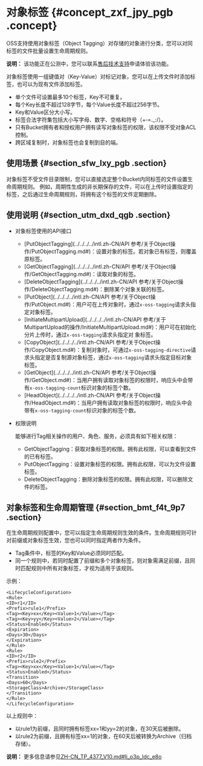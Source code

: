# 对象标签 {#concept_zxf_jpy_pgb .concept}

OSS支持使用对象标签（Object Tagging）对存储的对象进行分类，您可以对同标签的文件批量设置生命周期规则。

**说明：** 该功能正在公测中，您可以联系[售后技术支持](https://selfservice.console.aliyun.com/ticket/createIndex)申请体验该功能。

对象标签使用一组键值对（Key-Value）对标记对象，您可以在上传文件时添加标签，也可以为现有文件添加标签。

-   单个文件可设置最多10个标签，Key不可重复。
-   每个Key长度不超过128字节，每个Value长度不超过256字节。
-   Key和Value区分大小写。
-   标签合法字符集包括大小写字母、数字、空格和符号（+‑=.\_:/）。
-   只有Bucket拥有者和授权用户拥有读写对象标签的权限，该权限不受对象ACL控制。
-   跨区域复制时，对象标签也会复制到目的端。

## 使用场景 {#section_sfw_lxy_pgb .section}

对象标签不受文件目录限制，您可以直接选定整个Bucket内同标签的文件设置生命周期规则。 例如，周期性生成的非长期保存的文件，可以在上传时设置指定的标签，之后通过生命周期规则，将拥有这个标签的文件定期删除。

## 使用说明 {#section_utm_dxd_qgb .section}

-   对象标签使用的API接口
    -   [PutObjectTagging](../../../../intl.zh-CN/API 参考/关于Object操作/PutObjectTagging.md#)：设置对象的标签。若对象已有标签，则覆盖原标签。
    -   [GetObjectTagging](../../../../intl.zh-CN/API 参考/关于Object操作/GetObjectTagging.md#)：读取对象的标签。
    -   [DeleteObjectTagging](../../../../intl.zh-CN/API 参考/关于Object操作/DeleteObjectTagging.md#)：删除某个对象关联的标签。
    -   [PutObject](../../../../intl.zh-CN/API 参考/关于Object操作/PutObject.md#)：用户可在上传对象时，通过`x‑oss‑tagging`请求头指定对象标签。
    -   [InitiateMultipartUpload](../../../../intl.zh-CN/API 参考/关于MultipartUpload的操作/InitiateMultipartUpload.md#)：用户可在初始化分片上传时，通过`x‑oss‑tagging`请求头指定对 象标签。
    -   [CopyObject](../../../../intl.zh-CN/API 参考/关于Object操作/CopyObject.md#)：复制对象时，可通过`x-oss-tagging-directive`请求头指定是否复制源对象标签，通过`x‑oss‑tagging`请求头指定目标对象标签。
    -   [GetObject](../../../../intl.zh-CN/API 参考/关于Object操作/GetObject.md#)：当用户拥有读取对象标签的权限时，响应头中会带有`x‑oss‑tagging‑count`标识对象的标签个数。
    -   [HeadObject](../../../../intl.zh-CN/API 参考/关于Object操作/HeadObject.md#)：当用户拥有读取对象标签的权限时，响应头中会带有`x‑oss‑tagging‑count`标识对象的标签个数。
-   权限说明

    能够进行Tag相关操作的用户、角色、服务，必须具有如下相关权限：

    -   GetObjectTagging：获取对象标签的权限。拥有此权限，可以查看到文件的已有标签。
    -   PutObjectTagging：设置对象标签的权限。拥有此权限，可以为文件设置标签。
    -   DeleteObjectTagging：删除对象标签的权限。拥有此权限，可以删除文件的标签。

## 对象标签和生命周期管理 {#section_bmt_f4t_9p7 .section}

在生命周期规则配置中，您可以指定生命周期规则生效的条件。生命周期规则可针对前缀或对象标签生效，您也可以同时指定两者作为条件。

-   Tag条件中，标签的Key和Value必须同时匹配。
-   同一个规则中，若同时配置了前缀和多个对象标签，则对象需满足前缀，且同时匹配规则中所有对象标签，才视为适用于该规则。

示例：

``` {#codeblock_rvy_l3x_3fi}
<LifecycleConfiguration>
<Rule>
<ID>r1</ID>
<Prefix>rule1</Prefix>
<Tag><Key>xx</Key><Value>1</Value></Tag>
<Tag><Key>yy</Key><Value>2</Value></Tag>
<Status>Enabled</Status>
<Expiration>
<Days>30</Days>
</Expiration>
</Rule>
<Rule>
<ID>r2</ID>
<Prefix>rule2</Prefix>
<Tag><Key>xx</Key><Value>1</Value></Tag>
<Status>Enabled</Status>
<Transition>
<Days>60</Days>
<StorageClass>Archive</StorageClass>
</Transition>
</Rule>
</LifecycleConfiguration>
```

以上规则中：

-   以rule1为前缀，且同时拥有标签xx=1和yy=2的对象，在30天后被删除。
-   以rule2为前缀，且拥有标签xx=1的对象，在60天后被转换为Archive（归档存储）。

**说明：** 更多信息请参见[ZH-CN\_TP\_4377\_V10.md\#li\_o3p\_ldc\_e8o](intl.zh-CN/开发指南/管理文件/管理文件生命周期.md#li_o3p_ldc_e8o)

